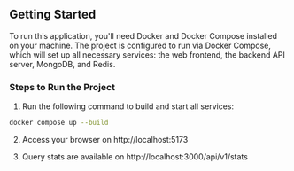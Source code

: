 ## Getting Started

To run this application, you'll need Docker and Docker Compose installed on your machine. The project is configured to run via Docker Compose, which will set up all necessary services: the web frontend, the backend API server, MongoDB, and Redis.

### Steps to Run the Project

1. Run the following command to build and start all services:
  ```bash
  docker compose up --build
  ```

2. Access your browser on http://localhost:5173

3. Query stats are available on http://localhost:3000/api/v1/stats

